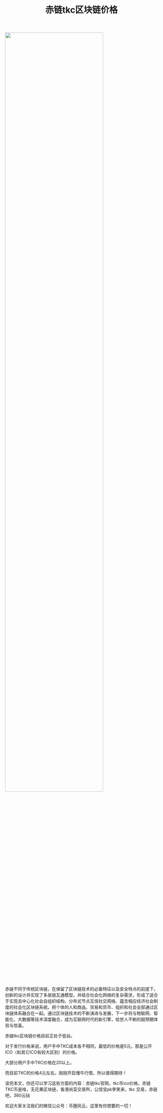 ﻿---
layout: post
title: "赤链tkc区块链价格"
description: "赤链tkc区块链价格赤链tkc官网，tkc币ico价格，赤链TKC币是啥，无花果区块链，香港尚亚交易所，公信宝pk李笑来，tkc 交易，赤链吧，360云钻"
tags: [赤链tkc区块链价格,区块链,tkc,买币网]
categories: [币圈风云,TKC]
---
<img src="http://cdn.utouu.com/biiduuuser/1521596189736.jpg" width="80%"/>

赤链不同于传统区块链，在保留了区块链技术的必备特征以及安全特点的前提下，创新的设计并实现了多层链互通模型。并结合社会化网络的复杂需求，形成了适合于实现去中心化社会自组织结构、分布式节点互信社交网络、蕴含相应经济社会制度的社会化区块链系统。把个体的人和商品、贸易和货币、组织和社会全部通过区块链体系融合在一起。通过区块链技术的不断演进与发展，下一步将与物联网、智能化、大数据等技术深度融合，成为互联网时代的新引擎，给世人不断的超预期体验与惊喜。

赤链tkc区块链价格目前正处于低谷。

对于发行价格来说，用户手中TKC成本各不相同，最低的价格是5元，那是公开ICO（和其它ICO有较大区别）的价格。

大部分用户手中TKC价格在20以上。

而目前TKC的价格4元左右，刚刚开启慢牛行情，所以值得期待！



读完本文，你还可以学习这些方面的内容：赤链tkc官网，tkc币ico价格，赤链TKC币是啥，无花果区块链，香港尚亚交易所，公信宝pk李笑来，tkc 交易，赤链吧，360云钻


欢迎大家关注我们的微信公众号：币圈风云，这里有你想要的一切！